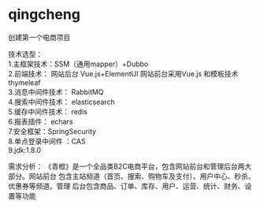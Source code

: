 # qingcheng
创建第一个电商项目

技术选型：    
1.主框架技术：SSM（通用mapper）+Dubbo     
2.前端技术： 网站后台 Vue.js+ElementUI 网站前台采用Vue.js 和模板技术 thymeleaf     
3.消息中间件技术： RabbitMQ    
4.搜索中间件技术： elasticsearch    
5.缓存中间件技术： redis    
6.报表插件： echars   
7.安全框架：SpringSecurity   
8.单点登录中间件 ：CAS  
9.jdk:1.8.0

需求分析：
《青橙》是一个全品类B2C电商平台，包含网站前台和管理后台两大部分。网站前台
包含主站频道（首页、搜索、购物车及支付）、用户中心、秒杀、优惠券等频道。管理
后台包含商品、订单、库存、用户、运营、统计、财务、设置等功能
